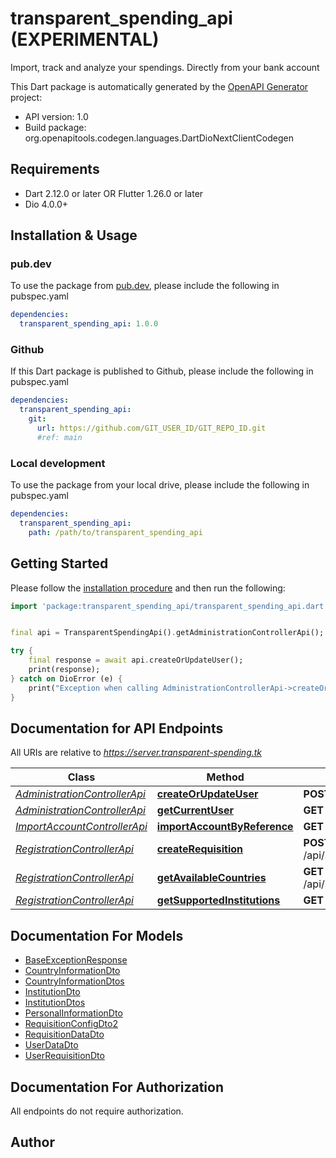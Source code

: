 # transparent_spending_api (EXPERIMENTAL)
Import, track and analyze your spendings. Directly from your bank account

This Dart package is automatically generated by the [OpenAPI Generator](https://openapi-generator.tech) project:

- API version: 1.0
- Build package: org.openapitools.codegen.languages.DartDioNextClientCodegen

## Requirements

* Dart 2.12.0 or later OR Flutter 1.26.0 or later
* Dio 4.0.0+

## Installation & Usage

### pub.dev
To use the package from [pub.dev](https://pub.dev), please include the following in pubspec.yaml
```yaml
dependencies:
  transparent_spending_api: 1.0.0
```

### Github
If this Dart package is published to Github, please include the following in pubspec.yaml
```yaml
dependencies:
  transparent_spending_api:
    git:
      url: https://github.com/GIT_USER_ID/GIT_REPO_ID.git
      #ref: main
```

### Local development
To use the package from your local drive, please include the following in pubspec.yaml
```yaml
dependencies:
  transparent_spending_api:
    path: /path/to/transparent_spending_api
```

## Getting Started

Please follow the [installation procedure](#installation--usage) and then run the following:

```dart
import 'package:transparent_spending_api/transparent_spending_api.dart';


final api = TransparentSpendingApi().getAdministrationControllerApi();

try {
    final response = await api.createOrUpdateUser();
    print(response);
} catch on DioError (e) {
    print("Exception when calling AdministrationControllerApi->createOrUpdateUser: $e\n");
}

```

## Documentation for API Endpoints

All URIs are relative to *https://server.transparent-spending.tk*

Class | Method | HTTP request | Description
------------ | ------------- | ------------- | -------------
[*AdministrationControllerApi*](doc/AdministrationControllerApi.md) | [**createOrUpdateUser**](doc/AdministrationControllerApi.md#createorupdateuser) | **POST** /api/sec/administration/user | 
[*AdministrationControllerApi*](doc/AdministrationControllerApi.md) | [**getCurrentUser**](doc/AdministrationControllerApi.md#getcurrentuser) | **GET** /api/sec/administration/user | 
[*ImportAccountControllerApi*](doc/ImportAccountControllerApi.md) | [**importAccountByReference**](doc/ImportAccountControllerApi.md#importaccountbyreference) | **GET** /registration/import/success | 
[*RegistrationControllerApi*](doc/RegistrationControllerApi.md) | [**createRequisition**](doc/RegistrationControllerApi.md#createrequisition) | **POST** /api/sec/registration/institution/requisition | 
[*RegistrationControllerApi*](doc/RegistrationControllerApi.md) | [**getAvailableCountries**](doc/RegistrationControllerApi.md#getavailablecountries) | **GET** /api/sec/registration/institution/country | 
[*RegistrationControllerApi*](doc/RegistrationControllerApi.md) | [**getSupportedInstitutions**](doc/RegistrationControllerApi.md#getsupportedinstitutions) | **GET** /api/sec/registration/institution | 


## Documentation For Models

 - [BaseExceptionResponse](doc/BaseExceptionResponse.md)
 - [CountryInformationDto](doc/CountryInformationDto.md)
 - [CountryInformationDtos](doc/CountryInformationDtos.md)
 - [InstitutionDto](doc/InstitutionDto.md)
 - [InstitutionDtos](doc/InstitutionDtos.md)
 - [PersonalInformationDto](doc/PersonalInformationDto.md)
 - [RequisitionConfigDto2](doc/RequisitionConfigDto2.md)
 - [RequisitionDataDto](doc/RequisitionDataDto.md)
 - [UserDataDto](doc/UserDataDto.md)
 - [UserRequisitionDto](doc/UserRequisitionDto.md)


## Documentation For Authorization

 All endpoints do not require authorization.


## Author



